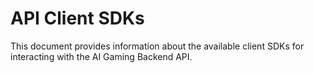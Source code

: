 # API Client SDKs

This document provides information about the available client SDKs for interacting with the AI Gaming Backend API.
